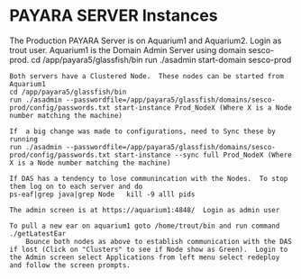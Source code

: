 # PAYARA SERVER Instances

The Production PAYARA Server is on Aquarium1 and Aquarium2.  Login as trout user.
	Aquarium1 is the Domain Admin Server using domain sesco-prod.
    cd /app/payara5/glassfish/bin
    run ./asadmin start-domain sesco-prod
	
	Both servers have a Clustered Node.  These nodes can be started from Aquarium1
    cd /app/payara5/glassfish/bin
    run ./asadmin --passwordfile=/app/payara5/glassfish/domains/sesco-prod/config/passwords.txt start-instance Prod_NodeX (Where X is a Node number matching the machine)
	
	If  a big change was made to configurations, need to Sync these by running
    run ./asadmin --passwordfile=/app/payara5/glassfish/domains/sesco-prod/config/passwords.txt start-instance --sync full Prod_NodeX (Where X is a Node number matching the machine)
	
	If DAS has a tendency to lose communincation with the Nodes.  To stop them log on to each server and do
	ps-eaf|grep java|grep Node   kill -9 alll pids
	
	The admin screen is at https://aquarium1:4848/  Login as admin user
	
	To pull a new ear on aquarium1 goto /home/trout/bin and run command ./getLatestEar
		Bounce both nodes as above to establish communication with the DAS if lost (Click on "Clusters" to see if Node show as Green).  Login to the Admin screen select Applications from left menu select redeploy and follow the screen prompts.
	


	 

	
	
	

